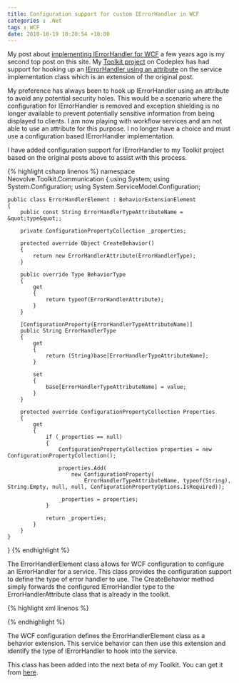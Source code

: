 ```yaml
---
title: Configuration support for custom IErrorHandler in WCF
categories : .Net
tags : WCF
date: 2010-10-19 10:20:54 +10:00
---
```


My post about [implementing IErrorHandler for WCF][0] a few years ago is my second top post on this site. My [Toolkit project][1] on Codeplex has had support for hooking up an [IErrorHandler using an attribute][2] on the service implementation class which is an extension of the original post.

My preference has always been to hook up IErrorHandler using an attribute to avoid any potential security holes. This would be a scenario where the configuration for IErrorHandler is removed and exception shielding is no longer available to prevent potentially sensitive information from being displayed to clients. I am now playing with workflow services and am not able to use an attribute for this purpose. I no longer have a choice and must use a configuration based IErrorHandler implementation.

I have added configuration support for IErrorHandler to my Toolkit project based on the original posts above to assist with this process.{% highlight csharp linenos %}
namespace Neovolve.Toolkit.Communication
{
    using System;
    using System.Configuration;
    using System.ServiceModel.Configuration;
    
    public class ErrorHandlerElement : BehaviorExtensionElement
    {
        public const String ErrorHandlerTypeAttributeName = &quot;type&quot;;
    
        private ConfigurationPropertyCollection _properties;
    
        protected override Object CreateBehavior()
        {
            return new ErrorHandlerAttribute(ErrorHandlerType);
        }
    
        public override Type BehaviorType
        {
            get
            {
                return typeof(ErrorHandlerAttribute);
            }
        }
    
        [ConfigurationProperty(ErrorHandlerTypeAttributeName)]
        public String ErrorHandlerType
        {
            get
            {
                return (String)base[ErrorHandlerTypeAttributeName];
            }
    
            set
            {
                base[ErrorHandlerTypeAttributeName] = value;
            }
        }
    
        protected override ConfigurationPropertyCollection Properties
        {
            get
            {
                if (_properties == null)
                {
                    ConfigurationPropertyCollection properties = new ConfigurationPropertyCollection();
    
                    properties.Add(
                        new ConfigurationProperty(
                            ErrorHandlerTypeAttributeName, typeof(String), String.Empty, null, null, ConfigurationPropertyOptions.IsRequired));
    
                    _properties = properties;
                }
    
                return _properties;
            }
        }
    }
}
{% endhighlight %}

The ErrorHandlerElement class allows for WCF configuration to configure an IErrorHandler for a service. This class provides the configuration support to define the type of error handler to use. The CreateBehavior method simply forwards the configured IErrorHandler type to the ErrorHandlerAttribute class that is already in the toolkit.{% highlight xml linenos %}
<?xml version=&quot;1.0&quot; ?>
<configuration>
    <system.serviceModel>
        <behaviors>
            <serviceBehaviors>
                <behavior name=&quot;ErrorHandlerBehavior&quot;>
                    <errorHandler type=&quot;Neovolve.Toolkit.IntegrationTests.Communication.KnownErrorHandler, Neovolve.Toolkit.IntegrationTests&quot;/>
                </behavior>
            </serviceBehaviors>
        </behaviors>
        <extensions>
            <behaviorExtensions>
                <add name=&quot;errorHandler&quot;
                        type=&quot;Neovolve.Toolkit.Communication.ErrorHandlerElement, Neovolve.Toolkit&quot;/>
            </behaviorExtensions>
        </extensions>
        <services>
            <service behaviorConfiguration=&quot;ErrorHandlerBehavior&quot;
                        name=&quot;Neovolve.Toolkit.IntegrationTests.Communication.TestService&quot;>
                <endpoint address=&quot;&quot;
                            binding=&quot;basicHttpBinding&quot;
                            bindingConfiguration=&quot;&quot;
                            contract=&quot;Neovolve.Toolkit.IntegrationTests.Communication.ITestService&quot;/>
            </service>
        </services>
    </system.serviceModel>
</configuration> 
{% endhighlight %}

The WCF configuration defines the ErrorHandlerElement class as a behavior extension. This service behavior can then use this extension and identify the type of IErrorHandler to hook into the service.

This class has been added into the next beta of my Toolkit. You can get it from [here][3].

[0]: /post/2008/04/07/implementing-ierrorhandler.aspx
[1]: http://neovolve.codeplex.com
[2]: /post/2008/11/07/Strict-IErrorHandler-usage.aspx
[3]: http://neovolve.codeplex.com/releases/view/53499

